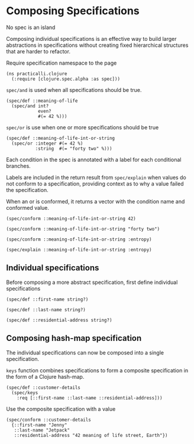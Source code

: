 # Composing Specifications
No spec is an island

Composing individual specifications is an effective way to build larger abstractions in specifications without creating fixed hierarchical structures that are harder to refactor.

Require specification namespace to the page
```eval-clojure
(ns practicalli.clojure
  (:require [clojure.spec.alpha :as spec]))
```


`spec/and` is used when all specifications should be true.

```eval-clojure
(spec/def ::meaning-of-life
  (spec/and int?
            even?
            #(= 42 %)))
```

`spec/or` is use when one or more specifications should be true

```eval-clojure
(spec/def ::meaning-of-life-int-or-string
  (spec/or :integer #(= 42 %)
           :string  #(= "forty two" %)))
```

Each condition in the spec is annotated with a label for each conditional branches.

Labels are included in the return result from `spec/explain` when values do not conform to a specification, providing context as to why a value failed the specification.

When an or is conformed, it returns a vector with the condition name and conformed value.


```eval-clojure
(spec/conform ::meaning-of-life-int-or-string 42)
```

```eval-clojure
(spec/conform ::meaning-of-life-int-or-string "forty two")
```


```eval-clojure
(spec/conform ::meaning-of-life-int-or-string :entropy)
```


```eval-clojure
(spec/explain ::meaning-of-life-int-or-string :entropy)
```


## Individual specifications
Before composing a more abstract specification, first define individual specifications

```eval-clojure
(spec/def ::first-name string?)
```

```eval-clojure
(spec/def ::last-name string?)
```

```eval-clojure
(spec/def ::residential-address string?)
```


## Composing hash-map specification
The individual specifications can now be composed into a single specification.

`keys` function combines specifications to form a composite specification in the form of a Clojure hash-map.

```eval-clojure
(spec/def ::customer-details
  (spec/keys
    :req [::first-name ::last-name ::residential-address]))
```

Use the composite specification with a value

```eval-clojure
(spec/conform ::customer-details
  {::first-name "Jenny"
   ::last-name "Jetpack"
   ::residential-address "42 meaning of life street, Earth"})
```

